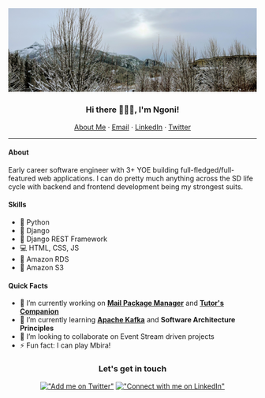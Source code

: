 <img src="./IMG_0999.jpg" alt="squamish questu" />

<p align="center">
  <h3 align="center">Hi there 🙋🏾‍♂️, I'm Ngoni!</h3>
</p>
<p align="center">
    <a href="https://nmandiveyi.com">About Me</a>
    ·
    <a href="ngonidzashehh@gmail.com">Email</a>
    ·
    <a href="https://linkedin.com/in/nmandiveyi">LinkedIn</a>
    ·
    <a href="https://twitter.com/ngonimandiveyi">Twitter</a>
</p>

<hr/>

#### About
Early career software engineer with 3+ YOE building full-fledged/full-featured web applications. I can do pretty much anything across the SD life cycle with backend and frontend development being my strongest suits. 

#### Skills
* :snake: Python
* :snake: Django
* :snake: Django REST Framework
* :computer: HTML, CSS, JS
* :abacus: Amazon RDS 
* :basket: Amazon S3

#### Quick Facts
- 🔭 I’m currently working on [**Mail Package Manager**](https://github.com/nmandiveyi/mail-package-manager) and [**Tutor's Companion**](https://github.com/nmandiveyi/tutor-companion)
- 🌱 I’m currently learning [**Apache Kafka**](https://kafka.apache.org/documentation/) and **Software Architecture Principles**
- 👯 I’m looking to collaborate on Event Stream driven projects 
- ⚡ Fun fact: I can play Mbira!

<div align="center"> 
<h3 align="center">Let's get in touch</h3>

[!["Add me on Twitter"](https://img.shields.io/twitter/follow/ngonimandiveyi?label=Follow%20me)](https://twitter.com/hashirshoaeb)
[!["Connect with me on LinkedIn"](https://img.shields.io/badge/LinkedIn-blue?style=flat&logo=linkedin&labelColor=blue)](https://www.linkedin.com/in/nmandiveyi)

</div>

